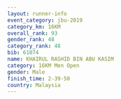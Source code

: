 ```yaml
---
layout: runner-info 
event_category: jbu-2019 
category_km: 16KM  
overall_rank: 93
gender_rank: 48
category_rank: 48
bib: 61074
name: KHAIRUL RASHID BIN ABU KASIM
category: 16KM Men Open
gender: Male
finish_time: 2-39-50
country: Malaysia
---
```

